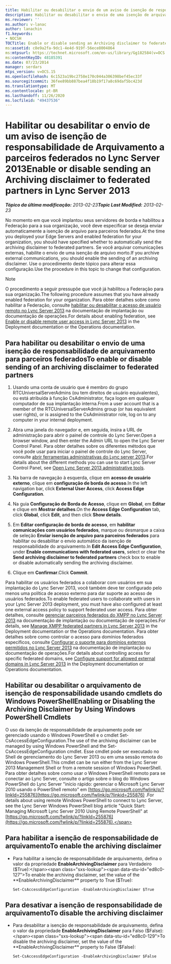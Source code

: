 ```yaml
---
title: Habilitar ou desabilitar o envio de um aviso de isenção de responsabilidade de Arquivamento a parceiros federados
description: Habilitar ou desabilitar o envio de uma isenção de arquivamento para parceiros federados.
ms.reviewer: ''
ms.author: v-lanac
author: lanachin
f1.keywords:
- NOCSH
TOCTitle: Enable or disable sending an Archiving disclaimer to federated partners
ms:assetid: c8e9a2fa-9dc1-4e4d-919f-56ece8004864
ms:mtpsurl: https://technet.microsoft.com/en-us/library/Gg182584(v=OCS.15)
ms:contentKeyID: 48185391
ms.date: 07/23/2014
manager: serdars
mtps_version: v=OCS.15
ms.openlocfilehash: 6c1523a19bc2758e170c044a306398bef45ec33f
ms.sourcegitcommit: 36fee89bb887bea4f18b19f17a8c69daf5bc423d
ms.translationtype: MT
ms.contentlocale: pt-BR
ms.lasthandoff: 11/26/2020
ms.locfileid: "49437536"
---
```

# <a name="enable-or-disable-sending-an-archiving-disclaimer-to-federated-partners-in-lync-server-2013"></a><span data-ttu-id="ed8c0-103">Habilitar ou desabilitar o envio de um aviso de isenção de responsabilidade de Arquivamento a parceiros federados no Lync Server 2013</span><span class="sxs-lookup"><span data-stu-id="ed8c0-103">Enable or disable sending an Archiving disclaimer to federated partners in Lync Server 2013</span></span>

<div data-xmlns="http://www.w3.org/1999/xhtml">

<div class="topic" data-xmlns="http://www.w3.org/1999/xhtml" data-msxsl="urn:schemas-microsoft-com:xslt" data-cs="https://msdn.microsoft.com/">

<div data-asp="https://msdn2.microsoft.com/asp">



</div>

<div id="mainSection">

<div id="mainBody"><span data-ttu-id="ed8c0-104">

<span> </span></span><span class="sxs-lookup"><span data-stu-id="ed8c0-104">

<span> </span></span></span>

<span data-ttu-id="ed8c0-105">_**Tópico da última modificação:** 2013-02-23_</span><span class="sxs-lookup"><span data-stu-id="ed8c0-105">_**Topic Last Modified:** 2013-02-23_</span></span>

<span data-ttu-id="ed8c0-106">No momento em que você implantou seus servidores de borda e habilitou a Federação para a sua organização, você deve especificar se deseja enviar automaticamente a isenção de arquivo para parceiros federados.</span><span class="sxs-lookup"><span data-stu-id="ed8c0-106">At the time you deployed your Edge Servers and enabled federation for your organization, you should have specified whether to automatically send the archiving disclaimer to federated partners.</span></span> <span data-ttu-id="ed8c0-107">Se você arquivar comunicações externas, habilite o envio de uma isenção de arquivo morto.</span><span class="sxs-lookup"><span data-stu-id="ed8c0-107">If you archive external communications, you should enable the sending of an archiving disclaimer.</span></span> <span data-ttu-id="ed8c0-108">Use o procedimento deste tópico para alterar essa configuração.</span><span class="sxs-lookup"><span data-stu-id="ed8c0-108">Use the procedure in this topic to change that configuration.</span></span>

<div>


> [!NOTE]
> <span data-ttu-id="ed8c0-109">O procedimento a seguir pressupõe que você já habilitou a Federação para sua organização.</span><span class="sxs-lookup"><span data-stu-id="ed8c0-109">The following procedure assumes that you have already enabled federation for your organization.</span></span> <span data-ttu-id="ed8c0-110">Para obter detalhes sobre como habilitar a Federação, consulte <A href="lync-server-2013-enable-or-disable-remote-user-access.md">habilitar ou desabilitar o acesso de usuário remoto no Lync Server 2013</A> na documentação de implantação ou documentação de operações.</span><span class="sxs-lookup"><span data-stu-id="ed8c0-110">For details about enabling federation, see <A href="lync-server-2013-enable-or-disable-remote-user-access.md">Enable or disable remote user access in Lync Server 2013</A> in the Deployment documentation or the Operations documentation.</span></span>



</div>

<div>

## <a name="to-enable-or-disable-sending-of-an-archiving-disclaimer-to-federated-partners"></a><span data-ttu-id="ed8c0-111">Para habilitar ou desabilitar o envio de uma isenção de responsabilidade de arquivamento para parceiros federados</span><span class="sxs-lookup"><span data-stu-id="ed8c0-111">To enable or disable sending of an archiving disclaimer to federated partners</span></span>

1.  <span data-ttu-id="ed8c0-112">Usando uma conta de usuário que é membro do grupo RTCUniversalServerAdmins (ou tem direitos de usuário equivalentes), ou está atribuída à função CsAdministrator, faça logon em qualquer computador de sua implantação interna.</span><span class="sxs-lookup"><span data-stu-id="ed8c0-112">From a user account that is a member of the RTCUniversalServerAdmins group (or has equivalent user rights), or is assigned to the CsAdministrator role, log on to any computer in your internal deployment.</span></span>

2.  <span data-ttu-id="ed8c0-113">Abra uma janela do navegador e, em seguida, insira a URL de administração para abrir o painel de controle do Lync Server.</span><span class="sxs-lookup"><span data-stu-id="ed8c0-113">Open a browser window, and then enter the Admin URL to open the Lync Server Control Panel.</span></span> <span data-ttu-id="ed8c0-114">Para obter detalhes sobre os diferentes métodos que você pode usar para iniciar o painel de controle do Lync Server, consulte [abrir ferramentas administrativas do Lync server 2013](lync-server-2013-open-lync-server-administrative-tools.md).</span><span class="sxs-lookup"><span data-stu-id="ed8c0-114">For details about the different methods you can use to start Lync Server Control Panel, see [Open Lync Server 2013 administrative tools](lync-server-2013-open-lync-server-administrative-tools.md).</span></span>

3.  <span data-ttu-id="ed8c0-115">Na barra de navegação à esquerda, clique em **acesso de usuário externo**, clique em **configuração de borda de acesso**.</span><span class="sxs-lookup"><span data-stu-id="ed8c0-115">In the left navigation bar, click **External User Access**, click **Access Edge Configuration**.</span></span>

4.  <span data-ttu-id="ed8c0-116">Na guia **Configuração de Borda de Acesso**, clique em **Global**, em **Editar** e clique em **Mostrar detalhes**.</span><span class="sxs-lookup"><span data-stu-id="ed8c0-116">On the **Access Edge Configuration** tab, click **Global**, click **Edit**, and then click **Show details**.</span></span>

5.  <span data-ttu-id="ed8c0-117">Em **Editar configuração de borda de acesso**, em **habilitar comunicações com usuários federados**, marque ou desmarque a caixa de seleção **Enviar isenção de arquivo para parceiros federados** para habilitar ou desabilitar o envio automático da isenção de responsabilidade do arquivamento.</span><span class="sxs-lookup"><span data-stu-id="ed8c0-117">In **Edit Access Edge Configuration**, under **Enable communications with federated users**, select or clear the **Send archiving disclaimer to federated partners** check box to enable or disable automatically sending the archiving disclaimer.</span></span>

6.  <span data-ttu-id="ed8c0-118">Clique em **Confirmar**.</span><span class="sxs-lookup"><span data-stu-id="ed8c0-118">Click **Commit**.</span></span>

<span data-ttu-id="ed8c0-119">Para habilitar os usuários federados a colaborar com usuários em sua implantação do Lync Server 2013, você também deve ter configurado pelo menos uma política de acesso externo para dar suporte ao acesso de usuários federados.</span><span class="sxs-lookup"><span data-stu-id="ed8c0-119">To enable federated users to collaborate with users in your Lync Server 2013 deployment, you must have also configured at least one external access policy to support federated user access.</span></span> <span data-ttu-id="ed8c0-120">Para obter detalhes, consulte [gerenciar parceiros federados do XMPP no Lync Server 2013](lync-server-2013-manage-xmpp-federated-partners-for-your-organization.md) na documentação de implantação ou documentação de operações.</span><span class="sxs-lookup"><span data-stu-id="ed8c0-120">For details, see [Manage XMPP federated partners in Lync Server 2013](lync-server-2013-manage-xmpp-federated-partners-for-your-organization.md) in the Deployment documentation or the Operations documentation.</span></span> <span data-ttu-id="ed8c0-121">Para obter detalhes sobre como controlar o acesso para domínios federados específicos, consulte [Configurar o suporte para domínios externos permitidos no Lync Server 2013](lync-server-2013-configure-support-for-allowed-external-domains.md) na documentação de implantação ou documentação de operações.</span><span class="sxs-lookup"><span data-stu-id="ed8c0-121">For details about controlling access for specific federated domains, see [Configure support for allowed external domains in Lync Server 2013](lync-server-2013-configure-support-for-allowed-external-domains.md) in the Deployment documentation or Operations documentation.</span></span>

</div>

<div>

## <a name="enabling-or-disabling-the-archiving-disclaimer-by-using-windows-powershell-cmdlets"></a><span data-ttu-id="ed8c0-122">Habilitar ou desabilitar o arquivamento de isenção de responsabilidade usando cmdlets do Windows PowerShell</span><span class="sxs-lookup"><span data-stu-id="ed8c0-122">Enabling or Disabling the Archiving Disclaimer by Using Windows PowerShell Cmdlets</span></span>

<span data-ttu-id="ed8c0-123">O uso da isenção de responsabilidade de arquivamento pode ser gerenciado usando o Windows PowerShell e o cmdlet Set-CsAccessEdgeConfiguration.</span><span class="sxs-lookup"><span data-stu-id="ed8c0-123">The use of the archiving disclaimer can be managed by using Windows PowerShell and the Set-CsAccessEdgeConfiguration cmdlet.</span></span> <span data-ttu-id="ed8c0-124">Esse cmdlet pode ser executado no Shell de gerenciamento do Lync Server 2013 ou em uma sessão remota do Windows PowerShell.</span><span class="sxs-lookup"><span data-stu-id="ed8c0-124">This cmdlet can be run either from the Lync Server 2013 Management Shell or from a remote session of Windows PowerShell.</span></span> <span data-ttu-id="ed8c0-125">Para obter detalhes sobre como usar o Windows PowerShell remoto para se conectar ao Lync Server, consulte o artigo sobre o blog do Windows PowerShell do Lync Server "início rápido: gerenciar o Microsoft Lync Server 2010 usando o PowerShell remoto" em [https://go.microsoft.com/fwlink/p/?linkId=255876](https://go.microsoft.com/fwlink/p/?linkid=255876) .</span><span class="sxs-lookup"><span data-stu-id="ed8c0-125">For details about using remote Windows PowerShell to connect to Lync Server, see the Lync Server Windows PowerShell blog article "Quick Start: Managing Microsoft Lync Server 2010 Using Remote PowerShell" at [https://go.microsoft.com/fwlink/p/?linkId=255876](https://go.microsoft.com/fwlink/p/?linkid=255876).</span></span>

<div>

## <a name="to-enable-the-archiving-disclaimer"></a><span data-ttu-id="ed8c0-126">Para habilitar a isenção de responsabilidade de arquivamento</span><span class="sxs-lookup"><span data-stu-id="ed8c0-126">To enable the archiving disclaimer</span></span>

  - <span data-ttu-id="ed8c0-127">Para habilitar a isenção de responsabilidade de arquivamento, defina o valor da propriedade **EnableArchivingDisclaimer** para Verdadeiro ($True):</span><span class="sxs-lookup"><span data-stu-id="ed8c0-127">To enable the archiving disclaimer, set the value of the **EnableArchivingDisclaimer** property to True ($True):</span></span>
    
        Set-CsAccessEdgeConfiguration -EnableArchivingDisclaimer $True

</div>

<div>

## <a name="to-disable-the-archiving-disclaimer"></a><span data-ttu-id="ed8c0-128">Para desativar a isenção de responsabilidade de arquivamento</span><span class="sxs-lookup"><span data-stu-id="ed8c0-128">To disable the archiving disclaimer</span></span>

  - <span data-ttu-id="ed8c0-129">Para desabilitar a isenção de responsabilidade de arquivamento, defina o valor da propriedade **EnableArchivingDisclaimer** para Falso ($False):</span><span class="sxs-lookup"><span data-stu-id="ed8c0-129">To disable the archiving disclaimer, set the value of the **EnableArchivingDisclaimer** property to False ($False):</span></span>
    
        Set-CsAccessEdgeConfiguration -EnableArchivingDisclaimer $False

<span data-ttu-id="ed8c0-130"></div>

</div>

</div>

<span> </span>

</div>

</div>

</span><span class="sxs-lookup"><span data-stu-id="ed8c0-130"></div>

</div>

</div>

<span> </span>

</div>

</div>

</span></span></div>

